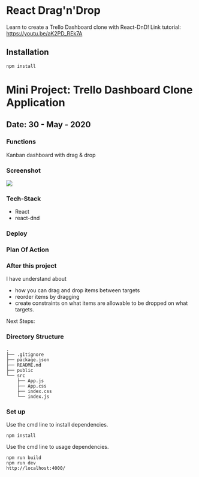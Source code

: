 # React Drag'n'Drop

Learn to create a Trello Dashboard clone with React-DnD!
Link tutorial: https://youtu.be/aK2PD_REk7A

## Installation



```
npm install
```

# Mini Project: Trello Dashboard Clone Application

## Date: 30 - May - 2020

### Functions
Kanban dashboard with drag & drop

### Screenshot
<img src="https://i.imgur.com/VUvsE22.png">

### Tech-Stack
- React
- react-dnd

### Deploy

### Plan Of Action

### After this project

I have understand about
  - how you can drag and drop items between targets
  - reorder items by dragging
  - create constraints on what items are allowable to be dropped on what targets.

Next Steps:
### Directory Structure
```
.
├── .gitignore
├── package.json
├── README.md
├── public
└── src
    ├── App.js
    ├── App.css
    ├── index.css
    └── index.js
``` 
### Set up

Use the cmd line to install dependencies.
```
npm install
```

Use the cmd line to usage dependencies.
```
npm run build
npm run dev
http://localhost:4000/
```
